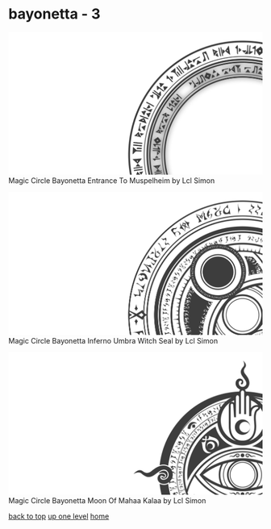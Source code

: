 # bayonetta - 3
[![Magic Circle Bayonetta Entrance To Muspelheim by Lcl Simon](/terminal/grey%20on%20alpha/big/magic%20circles/bayonetta/magic_circle_bayonetta_entrance_to_muspelheim_by_lcl_simon.png "Magic Circle Bayonetta Entrance To Muspelheim by Lcl Simon")](https://raw.githubusercontent.com/buckmanc/wallpapers/main/terminal/grey%20on%20alpha/big/magic%20circles/bayonetta/magic_circle_bayonetta_entrance_to_muspelheim_by_lcl_simon.png)\
Magic Circle Bayonetta Entrance To Muspelheim by Lcl Simon

[![Magic Circle Bayonetta Inferno Umbra Witch Seal by Lcl Simon](/terminal/grey%20on%20alpha/big/magic%20circles/bayonetta/magic_circle_bayonetta_inferno_umbra_witch_seal_by_lcl_simon.png "Magic Circle Bayonetta Inferno Umbra Witch Seal by Lcl Simon")](https://raw.githubusercontent.com/buckmanc/wallpapers/main/terminal/grey%20on%20alpha/big/magic%20circles/bayonetta/magic_circle_bayonetta_inferno_umbra_witch_seal_by_lcl_simon.png)\
Magic Circle Bayonetta Inferno Umbra Witch Seal by Lcl Simon

[![Magic Circle Bayonetta Moon Of Mahaa Kalaa by Lcl Simon](/terminal/grey%20on%20alpha/big/magic%20circles/bayonetta/magic_circle_bayonetta_moon_of_mahaa_kalaa_by_lcl_simon.png "Magic Circle Bayonetta Moon Of Mahaa Kalaa by Lcl Simon")](https://raw.githubusercontent.com/buckmanc/wallpapers/main/terminal/grey%20on%20alpha/big/magic%20circles/bayonetta/magic_circle_bayonetta_moon_of_mahaa_kalaa_by_lcl_simon.png)\
Magic Circle Bayonetta Moon Of Mahaa Kalaa by Lcl Simon


</p>
</details>


[back to top](#)
[up one level](/terminal/grey%20on%20alpha/big/magic%20circles/README.MD)
[home](/)
